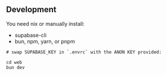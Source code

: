 ## Development

You need nix or manually install:

- supabase-cli
- bun, npm, yarn, or pnpm

```shell
# swap SUPABASE_KEY in `.envrc` with the ANON KEY provided:

cd web
bun dev
```
